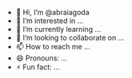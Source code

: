 - 👋 Hi, I’m @abraiagoda
- 👀 I’m interested in ...
- 🌱 I’m currently learning ...
- 💞️ I’m looking to collaborate on ...
- 📫 How to reach me ...
- 😄 Pronouns: ...
- ⚡ Fun fact: ...

<!---
abraiagoda/abraiagoda is a ✨ special ✨ repository because its `README.md` (this file) appears on your GitHub profile.
You can click the Preview link to take a look at your changes.
--->
